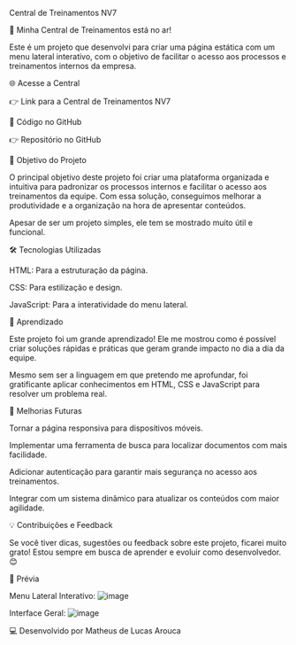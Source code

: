 Central de Treinamentos NV7

🚀 Minha Central de Treinamentos está no ar!

Este é um projeto que desenvolvi para criar uma página estática com um menu lateral interativo, com o objetivo de facilitar o acesso aos processos e treinamentos internos da empresa.

🌐 Acesse a Central

👉 Link para a Central de Treinamentos NV7

📂 Código no GitHub

👉 Repositório no GitHub

🎯 Objetivo do Projeto

O principal objetivo deste projeto foi criar uma plataforma organizada e intuitiva para padronizar os processos internos e facilitar o acesso aos treinamentos da equipe. Com essa solução, conseguimos melhorar a produtividade e a organização na hora de apresentar conteúdos.

Apesar de ser um projeto simples, ele tem se mostrado muito útil e funcional.

🛠️ Tecnologias Utilizadas

HTML: Para a estruturação da página.

CSS: Para estilização e design.

JavaScript: Para a interatividade do menu lateral.

🚀 Aprendizado

Este projeto foi um grande aprendizado! Ele me mostrou como é possível criar soluções rápidas e práticas que geram grande impacto no dia a dia da equipe.

Mesmo sem ser a linguagem em que pretendo me aprofundar, foi gratificante aplicar conhecimentos em HTML, CSS e JavaScript para resolver um problema real.

📱 Melhorias Futuras

Tornar a página responsiva para dispositivos móveis.

Implementar uma ferramenta de busca para localizar documentos com mais facilidade.

Adicionar autenticação para garantir mais segurança no acesso aos treinamentos.

Integrar com um sistema dinâmico para atualizar os conteúdos com maior agilidade.

💡 Contribuições e Feedback

Se você tiver dicas, sugestões ou feedback sobre este projeto, ficarei muito grato! Estou sempre em busca de aprender e evoluir como desenvolvedor. 😊

📸 Prévia

Menu Lateral Interativo: ![image](https://github.com/user-attachments/assets/a23cf7d9-c8e8-4c30-8214-9a973291c513)

Interface Geral: ![image](https://github.com/user-attachments/assets/b97d8c82-c205-407d-8011-2ccb77d967dc)


💻 Desenvolvido por Matheus de Lucas Arouca
